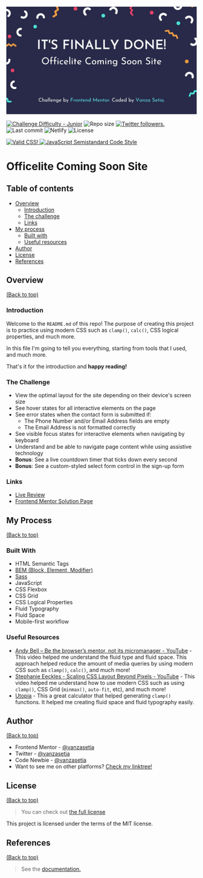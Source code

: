 ![banner](./images/banner.jpg)

<p align="left">
  <a href="https://www.frontendmentor.io/challenges?difficulties=2"><img src="https://img.shields.io/badge/Difficulty-Junior-91BD28?style=for-the-badge&logo=frontendmentor" alt="Challenge Difficulty - Junior"></a>
  <img alt="Repo size" src="https://img.shields.io/github/repo-size/vanzasetia/officelite-coming-soon-site?style=for-the-badge&logo=github">
  <a href="https://twitter.com/vanzasetia"><img src="https://img.shields.io/twitter/follow/vanzasetia?logo=twitter&style=for-the-badge" alt="Twitter followers." /></a>
  <img alt="Last commit" src="https://img.shields.io/github/last-commit/vanzasetia/officelite-coming-soon-site?style=for-the-badge&logo=git">
  <img alt="Netlify" src="https://img.shields.io/netlify/7131098f-c84e-4d75-bed8-d45680e57af5?style=for-the-badge&logo=netlify">
  <img alt="License" src="https://img.shields.io/github/license/vanzasetia/officelite-coming-soon-site?color=green&style=for-the-badge&logo=github">
</p>

<p>
  <a href="http://jigsaw.w3.org/css-validator/check/referer">
    <img style="border:0;width:88px;height:31px"
        src="http://jigsaw.w3.org/css-validator/images/vcss-blue"
        alt="Valid CSS!" />
    </a>
    <a href="https://github.com/standard/semistandard">
      <img style="border:0;height:31px"
        src="https://raw.githubusercontent.com/standard/semistandard/master/badge.svg"
        alt="JavaScript Semistandard Code Style" />
    </a>
</p>

# Officelite Coming Soon Site

## Table of contents
- [Overview](#overview)
  - [Introduction](#introduction)
  - [The challenge](#the-challenge)
  - [Links](#links)
- [My process](#my-process)
  - [Built with](#built-with)
  - [Useful resources](#useful-resources)
- [Author](#author)
- [License](#license)
- [References](#references)

## Overview
[(Back to top)](#table-of-contents)

### Introduction
Welcome to the `README.md` of this repo! The purpose of creating this project is to practice using modern CSS such as `clamp()`, `calc()`, CSS logical properties, and much more.

In this file I'm going to tell you everything, starting from tools that I used, and much more.

That's it for the introduction and **happy reading!**

### The Challenge

- View the optimal layout for the site depending on their device's screen size
- See hover states for all interactive elements on the page
- See error states when the contact form is submitted if:
  - The Phone Number and/or Email Address fields are empty
  - The Email Address is not formatted correctly
- See visible focus states for interactive elements when navigating by keyboard
- Understand and be able to navigate page content while using assistive technology
- **Bonus**: See a live countdown timer that ticks down every second
- **Bonus**: See a custom-styled select form control in the sign-up form

### Links
- [Live Review](https://officelitetool.netlify.app/)
- [Frontend Mentor Solution Page](https://www.frontendmentor.io/solutions/officelite-coming-soon-site-html-css-sass-javascript-1G1soh4Ah6)

## My Process
[(Back to top)](#table-of-contents)

### Built With
- HTML Semantic Tags
- [BEM (Block, Element, Modifier)](https://sparkbox.com/foundry/bem_by_example)
- [Sass](https://sass-lang.com/)
- JavaScript
- CSS Flexbox
- CSS Grid
- CSS Logical Properties
- Fluid Typography
- Fluid Space
- Mobile-first workflow

### Useful Resources

- [Andy Bell – Be the browser’s mentor, not its micromanager - YouTube](https://youtu.be/5uhIiI9Ld5M) - This video helped me understand the fluid type and fluid space. This approach helped reduce the amount of media queries by using modern CSS such as `clamp()`, `calc()`, and much more!
- [Stephanie Eeckles - Scaling CSS Layout Beyond Pixels - YouTube](https://youtu.be/8slZJrTK3nE) - This video helped me understand how to use modern CSS such as using `clamp()`, CSS Grid (`minmax()`, `auto-fit`, etc), and much more!
- [Utopia](https://utopia.fyi/) - This a great calculator that helped generating `clamp()` functions. It helped me creating fluid space and fluid typography easily.

## Author
[(Back to top)](#table-of-contents)

- Frontend Mentor - [@vanzasetia](https://frontendmentor.io/profile/vanzasetia)
- Twitter - [@vanzasetia](https://twitter.com/vanzasetia)
- Code Newbie - [@vanzasetia](https://community.codenewbie.org/vanzasetia)
- Want to see me on other platforms? [Check my linktree!](https://linktr.ee/vanzasetia)

## License
[(Back to top)](#table-of-contents)

>You can check out [the full license](./LICENSE)

This project is licensed under the terms of the MIT license.

## References
[(Back to top)](#table-of-contents)

> See the [documentation.](./docs/README.md)
